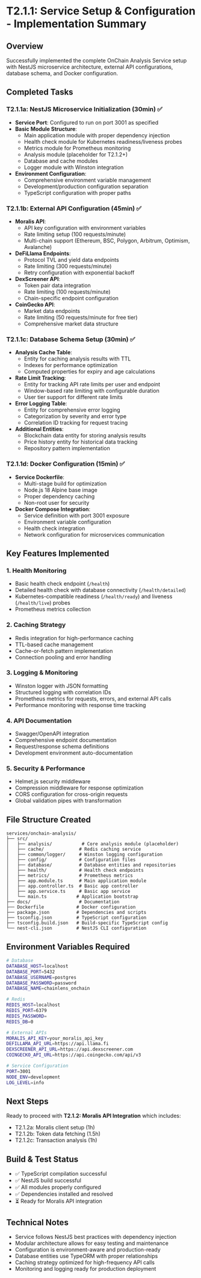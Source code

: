 # T2.1.1: Service Setup & Configuration - Implementation Summary

## Overview
Successfully implemented the complete OnChain Analysis Service setup with NestJS microservice architecture, external API configurations, database schema, and Docker configuration.

## Completed Tasks

### T2.1.1a: NestJS Microservice Initialization (30min) ✅
- **Service Port**: Configured to run on port 3001 as specified
- **Basic Module Structure**: 
  - Main application module with proper dependency injection
  - Health check module for Kubernetes readiness/liveness probes
  - Metrics module for Prometheus monitoring
  - Analysis module (placeholder for T2.1.2+)
  - Database and cache modules
  - Logger module with Winston integration
- **Environment Configuration**: 
  - Comprehensive environment variable management
  - Development/production configuration separation
  - TypeScript configuration with proper paths

### T2.1.1b: External API Configuration (45min) ✅
- **Moralis API**: 
  - API key configuration with environment variables
  - Rate limiting setup (100 requests/minute)
  - Multi-chain support (Ethereum, BSC, Polygon, Arbitrum, Optimism, Avalanche)
- **DeFiLlama Endpoints**: 
  - Protocol TVL and yield data endpoints
  - Rate limiting (300 requests/minute)
  - Retry configuration with exponential backoff
- **DexScreener API**: 
  - Token pair data integration
  - Rate limiting (100 requests/minute)
  - Chain-specific endpoint configuration
- **CoinGecko API**: 
  - Market data endpoints
  - Rate limiting (50 requests/minute for free tier)
  - Comprehensive market data structure

### T2.1.1c: Database Schema Setup (30min) ✅
- **Analysis Cache Table**: 
  - Entity for caching analysis results with TTL
  - Indexes for performance optimization
  - Computed properties for expiry and age calculations
- **Rate Limit Tracking**: 
  - Entity for tracking API rate limits per user and endpoint
  - Window-based rate limiting with configurable duration
  - User tier support for different rate limits
- **Error Logging Table**: 
  - Entity for comprehensive error logging
  - Categorization by severity and error type
  - Correlation ID tracking for request tracing
- **Additional Entities**:
  - Blockchain data entity for storing analysis results
  - Price history entity for historical data tracking
  - Repository pattern implementation

### T2.1.1d: Docker Configuration (15min) ✅
- **Service Dockerfile**: 
  - Multi-stage build for optimization
  - Node.js 18 Alpine base image
  - Proper dependency caching
  - Non-root user for security
- **Docker Compose Integration**: 
  - Service definition with port 3001 exposure
  - Environment variable configuration
  - Health check integration
  - Network configuration for microservices communication

## Key Features Implemented

### 1. Health Monitoring
- Basic health check endpoint (`/health`)
- Detailed health check with database connectivity (`/health/detailed`)
- Kubernetes-compatible readiness (`/health/ready`) and liveness (`/health/live`) probes
- Prometheus metrics collection

### 2. Caching Strategy
- Redis integration for high-performance caching
- TTL-based cache management
- Cache-or-fetch pattern implementation
- Connection pooling and error handling

### 3. Logging & Monitoring
- Winston logger with JSON formatting
- Structured logging with correlation IDs
- Prometheus metrics for requests, errors, and external API calls
- Performance monitoring with response time tracking

### 4. API Documentation
- Swagger/OpenAPI integration
- Comprehensive endpoint documentation
- Request/response schema definitions
- Development environment auto-documentation

### 5. Security & Performance
- Helmet.js security middleware
- Compression middleware for response optimization
- CORS configuration for cross-origin requests
- Global validation pipes with transformation

## File Structure Created
```
services/onchain-analysis/
├── src/
│   ├── analysis/           # Core analysis module (placeholder)
│   ├── cache/             # Redis caching service
│   ├── common/logger/     # Winston logging configuration
│   ├── config/            # Configuration files
│   ├── database/          # Database entities and repositories
│   ├── health/            # Health check endpoints
│   ├── metrics/           # Prometheus metrics
│   ├── app.module.ts      # Main application module
│   ├── app.controller.ts  # Basic app controller
│   ├── app.service.ts     # Basic app service
│   └── main.ts           # Application bootstrap
├── docs/                  # Documentation
├── Dockerfile            # Docker configuration
├── package.json          # Dependencies and scripts
├── tsconfig.json         # TypeScript configuration
├── tsconfig.build.json   # Build-specific TypeScript config
└── nest-cli.json         # NestJS CLI configuration
```

## Environment Variables Required
```bash
# Database
DATABASE_HOST=localhost
DATABASE_PORT=5432
DATABASE_USERNAME=postgres
DATABASE_PASSWORD=password
DATABASE_NAME=chainlens_onchain

# Redis
REDIS_HOST=localhost
REDIS_PORT=6379
REDIS_PASSWORD=
REDIS_DB=0

# External APIs
MORALIS_API_KEY=your_moralis_api_key
DEFILLAMA_API_URL=https://api.llama.fi
DEXSCREENER_API_URL=https://api.dexscreener.com
COINGECKO_API_URL=https://api.coingecko.com/api/v3

# Service Configuration
PORT=3001
NODE_ENV=development
LOG_LEVEL=info
```

## Next Steps
Ready to proceed with **T2.1.2: Moralis API Integration** which includes:
- T2.1.2a: Moralis client setup (1h)
- T2.1.2b: Token data fetching (1.5h) 
- T2.1.2c: Transaction analysis (1h)

## Build & Test Status
- ✅ TypeScript compilation successful
- ✅ NestJS build successful
- ✅ All modules properly configured
- ✅ Dependencies installed and resolved
- ⏳ Ready for Moralis API integration

## Technical Notes
- Service follows NestJS best practices with dependency injection
- Modular architecture allows for easy testing and maintenance
- Configuration is environment-aware and production-ready
- Database entities use TypeORM with proper relationships
- Caching strategy optimized for high-frequency API calls
- Monitoring and logging ready for production deployment
